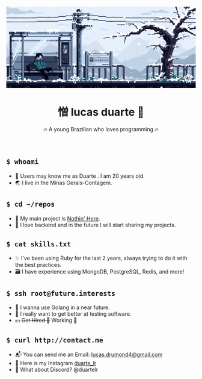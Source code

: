 
<p align="center">
<img src="38CB07A3-139E-4909-BC49-23B8C681B575.gif">
</p>
<h1 align="center">憎 lucas duarte 🎈</h1>

  <p align="center">
     🔥 A young Brazilian who loves programming 🔥
    <!---I know that `br` is not the best way of do it, but i just think on that-->
    <br />
    <br />
    <br />
  </p>
  
## ```$ whoami ```

- 👤 Users may know me as Duarte . I am 20 years old. 
- 🌏 I live in the Minas Gerais-Contagem.

## ```$ cd ~/repos```

- 🥇 My main project is [Nothin' Here](https://github.com/duartelr).
- 💜 I love backend and in the future I will start sharing my projects.

## ```$ cat skills.txt```

<!--- 📡 I manage a VPS with Ubuntu Server, also use SSH, Nginx, Docker and Cloudflare with it.-->
- ✨ I've been using Ruby for the last 2 years, always trying to do it with the best practices.
- 🗃 I have experience using MongoDB, PostgreSQL, Redis, and more! 

## ```$ ssh root@future.interests ```

- 🍧 I wanna use Golang in a near future.
- 🔐 I really want to get better at testing software.
- 💵 ~~Get Hired 🚀~~ Working 💪

## ```$ curl http://contact.me ```

- 📬 You can send me an Email: [lucas.drumond4@gmail.com](mailto:lucasdrumond4@gmail.com)
- 🧧 Here is my Instagram [duarte_lr](https://www.instagram.com/duarte_lr/)
- 🖤 What about Discord? @duartelr
